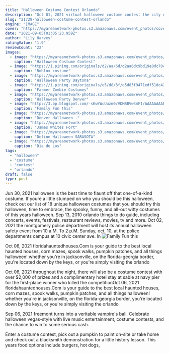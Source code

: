 ```yaml
---
title: "Halloween Costume Contest Orlando"
description: "Oct 01, 2021 virtual halloween costume contest the city of hialeah is hosting a virtual halloween costume contest. Categories are for kids ages 0-12, teenagers ages 12-17, adults ages 18-54 and seniors 55 and up. You can enter your pet too! submit a photo of your costume"
slug: "21729-halloween-costume-contest-orlando"
engine: "IMAGE"
cover: "https://myareanetwork-photos.s3.amazonaws.com/event_photos/cover/269871_1508260178.jpg?1508260840"
date: "2021-09-05T01:05:23.959Z"
author: "Lily Harvey"
ratingValue: "1.9"
reviewCount: "22"
images:
  - image: "https://myareanetwork-photos.s3.amazonaws.com/event_photos/cover/269871_1508260178.jpg?1508260840"
    caption: "Halloween Costume Contest"
  - image: "https://i.pinimg.com/originals/d2/aa/6d/d2aa6dc9bd19e0dc7042f6ba7d8c8984.jpg"
    caption: "Roblox costume"
  - image: "https://myareanetwork-photos.s3.amazonaws.com/event_photos/f/266464_1505316694.jpg"
    caption: "Halloween Party Daytona"
  - image: "https://i.pinimg.com/originals/e5/d8/3f/e5d83f9471edf51dc429fa1dae837815.jpg"
    caption: "Farmer Zombie Costumes"
  - image: "https://myareanetwork-photos.s3.amazonaws.com/event_photos/f/428655_1569207416.jpg"
    caption: "Halloween Party Denver"
  - image: "http://3.bp.blogspot.com/-sKwYWuUuzm0/VDM8BVw3mFI/AAAAAAAAE34/yV761tXFBJc/s1600/14%2B-%2B11"
    caption: "Family Fun this"
  - image: "https://myareanetwork-photos.s3.amazonaws.com/event_photos/f/409636_1564114965.jpg"
    caption: "Denver Halloween -"
  - image: "https://myareanetwork-photos.s3.amazonaws.com/event_photos/f/317697_1539389140.jpg"
    caption: "James Whites Fort"
  - image: "https://myareanetwork-photos.s3.amazonaws.com/event_photos/f/316729_1538918298.jpeg"
    caption: "Define Halloween SARASOTA"
  - image: "https://myareanetwork-photos.s3.amazonaws.com/event_photos/f/82100_1602645022.jpg"
    caption: "Dia de Los"
tags:
  - "halloween"
  - "costume"
  - "contest"
  - "orlando"
draft: false
type: post
---
```


Jun 30, 2021 halloween is the best time to flaunt off that one-of-a-kind costume. If youre a little stumped on who you should be this halloween, check out our list of 18 unique halloween costumes that you should try this halloween, time to embrace, the spooky, funny, and all-out witty costumes of this years halloween. Sep 13, 2010 orlando things to do guide, including concerts, events, festivals, restaurant reviews, movies, tv and more. Oct 02, 2021 the montgomery police department will host its annual halloween safety event from 10 a.M. To 2 p.M. Sunday, oct. 10, at the police departments campus at 10 civic center ave. In
![Family Fun this](http://3.bp.blogspot.com/-sKwYWuUuzm0/VDM8BVw3mFI/AAAAAAAAE34/yV761tXFBJc/s1600/14%2B-%2B11 "Family Fun this")

Oct 06, 2021 floridahauntedhouses.Com is your guide to the best local haunted houses, corn mazes, spook walks, pumpkin patches, and all things halloween! whether you&#39;re in jacksonville, on the florida-georgia border, you&#39;re located down by the keys, or you&#39;re simply visiting the orlando
<!--inArticleAds-->

<!--galleryOne-->

Oct 06, 2021 throughout the night, there will also be a costume contest with over $2,000 of prizes and a complimentary hotel stay at sable at navy pier for the first-place winner who killed the competitionOct 06, 2021 floridahauntedhouses.Com is your guide to the best local haunted houses, corn mazes, spook walks, pumpkin patches, and all things halloween! whether you're in jacksonville, on the florida-georgia border, you're located down by the keys, or you're simply visiting the orlando
<!--inArticleAds-->

<!--galleryTwo-->

Sep 06, 2021 freemont turns into a veritable vampire's ball. Celebrate halloween vegas-style with live music entertainment, costume contests, and the chance to win to some serious cash.
<!--galleryThree-->

Enter a costume contest, pick out a pumpkin to paint on-site or take home and check out a blacksmith demonstration for a little history lesson. This years food options include burgers, hot dogs,